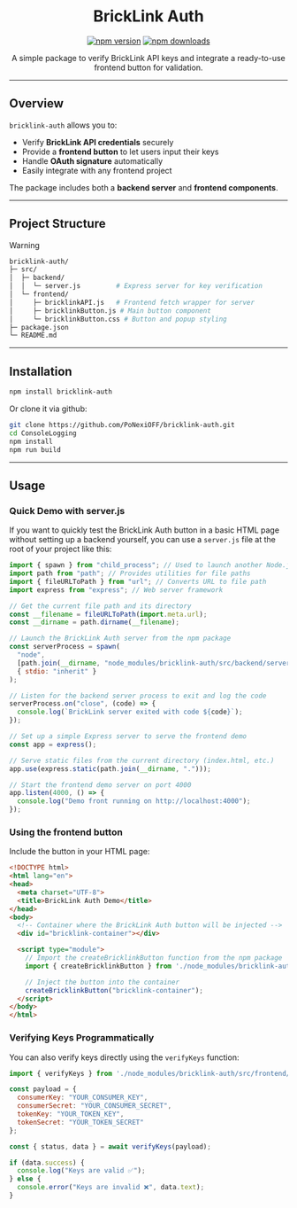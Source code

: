 <div align="center">
    <h1>BrickLink Auth</h1>
    <p>
        <a href="https://www.npmjs.com/package/bricklink-auth"><img src="https://img.shields.io/npm/v/bricklink-auth.svg?maxAge=3600" alt="npm version" /></a>
        <a href="https://www.npmjs.com/package/bricklink-auth"><img src="https://img.shields.io/npm/dt/bricklink-auth.svg?maxAge=3600" alt="npm downloads" /></a>
    </p>
    <p>
        A simple package to verify BrickLink API keys and integrate a ready-to-use frontend button for validation.
    </p>
</div>

---

## Overview

`bricklink-auth` allows you to:

- Verify **BrickLink API credentials** securely
- Provide a **frontend button** to let users input their keys
- Handle **OAuth signature** automatically
- Easily integrate with any frontend project

The package includes both a **backend server** and **frontend components**.

---

## Project Structure

> [!WARNING]
> 

```bash
bricklink-auth/
├─ src/
│  ├─ backend/
│  │  └─ server.js         # Express server for key verification
│  └─ frontend/
│     ├─ bricklinkAPI.js   # Frontend fetch wrapper for server
│     ├─ bricklinkButton.js # Main button component
│     └─ bricklinkButton.css # Button and popup styling
├─ package.json
└─ README.md
```

--- 

## Installation

```bash
npm install bricklink-auth
```

Or clone it via github:

```bash
git clone https://github.com/PoNexiOFF/bricklink-auth.git
cd ConsoleLogging
npm install
npm run build
```

---

## Usage

### Quick Demo with server.js
If you want to quickly test the BrickLink Auth button in a basic HTML page without setting up a backend yourself, you can use a `server.js` file at the root of your project like this:

```js
import { spawn } from "child_process"; // Used to launch another Node.js process (the backend server)
import path from "path"; // Provides utilities for file paths
import { fileURLToPath } from "url"; // Converts URL to file path
import express from "express"; // Web server framework

// Get the current file path and its directory
const __filename = fileURLToPath(import.meta.url);
const __dirname = path.dirname(__filename);

// Launch the BrickLink Auth server from the npm package
const serverProcess = spawn(
  "node",
  [path.join(__dirname, "node_modules/bricklink-auth/src/backend/server.js")],
  { stdio: "inherit" }
);

// Listen for the backend server process to exit and log the code
serverProcess.on("close", (code) => {
  console.log(`BrickLink server exited with code ${code}`);
});

// Set up a simple Express server to serve the frontend demo
const app = express();

// Serve static files from the current directory (index.html, etc.)
app.use(express.static(path.join(__dirname, ".")));

// Start the frontend demo server on port 4000
app.listen(4000, () => {
  console.log("Demo front running on http://localhost:4000");
});
```

### Using the frontend button
Include the button in your HTML page:

```html
<!DOCTYPE html>
<html lang="en">
<head>
  <meta charset="UTF-8">
  <title>BrickLink Auth Demo</title>
</head>
<body>
  <!-- Container where the BrickLink Auth button will be injected -->
  <div id="bricklink-container"></div>

  <script type="module">
    // Import the createBricklinkButton function from the npm package
    import { createBricklinkButton } from './node_modules/bricklink-auth/src/frontend/bricklinkButton.js';

    // Inject the button into the container
    createBricklinkButton("bricklink-container");
  </script>
</body>
</html>
```

### Verifying Keys Programmatically
You can also verify keys directly using the `verifyKeys` function:

```js
import { verifyKeys } from './node_modules/bricklink-auth/src/frontend/bricklinkAPI.js';

const payload = {
  consumerKey: "YOUR_CONSUMER_KEY",
  consumerSecret: "YOUR_CONSUMER_SECRET",
  tokenKey: "YOUR_TOKEN_KEY",
  tokenSecret: "YOUR_TOKEN_SECRET"
};

const { status, data } = await verifyKeys(payload);

if (data.success) {
  console.log("Keys are valid ✅");
} else {
  console.error("Keys are invalid ❌", data.text);
}
```